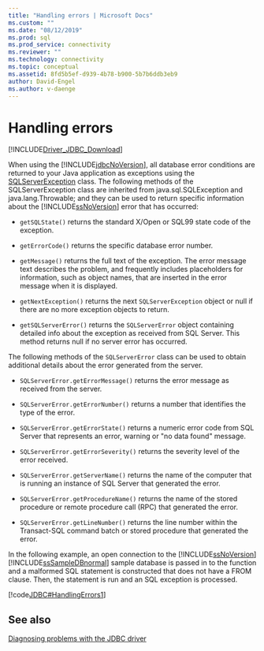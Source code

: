 ```yaml
---
title: "Handling errors | Microsoft Docs"
ms.custom: ""
ms.date: "08/12/2019"
ms.prod: sql
ms.prod_service: connectivity
ms.reviewer: ""
ms.technology: connectivity
ms.topic: conceptual
ms.assetid: 8fd5b5ef-d939-4b78-b900-5b7b6ddb3eb9
author: David-Engel
ms.author: v-daenge
---
```

# Handling errors
[!INCLUDE[Driver_JDBC_Download](../../includes/driver_jdbc_download.md)]

  When using the [!INCLUDE[jdbcNoVersion](../../includes/jdbcnoversion_md.md)], all database error conditions are returned to your Java application as exceptions using the [SQLServerException](../../connect/jdbc/reference/sqlserverexception-class.md) class. The following methods of the SQLServerException class are inherited from java.sql.SQLException and java.lang.Throwable; and they can be used to return specific information about the [!INCLUDE[ssNoVersion](../../includes/ssnoversion-md.md)] error that has occurred:  
  
-   `getSQLState()` returns the standard X/Open or SQL99 state code of the exception.
  
-   `getErrorCode()` returns the specific database error number.
  
-   `getMessage()` returns the full text of the exception. The error message text describes the problem, and frequently includes placeholders for information, such as object names, that are inserted in the error message when it is displayed.
  
-   `getNextException()` returns the next `SQLServerException` object or null if there are no more exception objects to return.

-   `getSQLServerError()` returns the `SQLServerError` object containing detailed info about the exception as received from SQL Server. This method returns null if no server error has occurred.

The following methods of the `SQLServerError` class can be used to obtain additional details about the error generated from the server.

-   `SQLServerError.getErrorMessage()` returns the error message as received from the server.

-   `SQLServerError.getErrorNumber()` returns a number that identifies the type of the error.

-   `SQLServerError.getErrorState()` returns a numeric error code from SQL Server that represents an error, warning or "no data found" message.

-   `SQLServerError.getErrorSeverity()` returns the severity level of the error received.

-   `SQLServerError.getServerName()` returns the name of the computer that is running an instance of SQL Server that generated the error.

-   `SQLServerError.getProcedureName()` returns the name of the stored procedure or remote procedure call (RPC) that generated the error.

-   `SQLServerError.getLineNumber()` returns the line number within the Transact-SQL command batch or stored procedure that generated the error.
  
 In the following example, an open connection to the [!INCLUDE[ssNoVersion](../../includes/ssnoversion-md.md)][!INCLUDE[ssSampleDBnormal](../../includes/sssampledbnormal_md.md)] sample database is passed in to the function and a malformed SQL statement is constructed that does not have a FROM clause. Then, the statement is run and an SQL exception is processed.  
  
 [!code[JDBC#HandlingErrors1](../../connect/jdbc/codesnippet/Java/handling-errors_1.java)]  
  
## See also  
 [Diagnosing problems with the JDBC driver](../../connect/jdbc/diagnosing-problems-with-the-jdbc-driver.md)  
  
  
